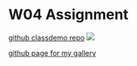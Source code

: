 # W04 Assignment
[github classdemo repo](https://github.com/407601318/1101-classdemo-407601318.git)
![](https://i.imgur.com/LfGiPdX.png)

[github page for my gallery]()
